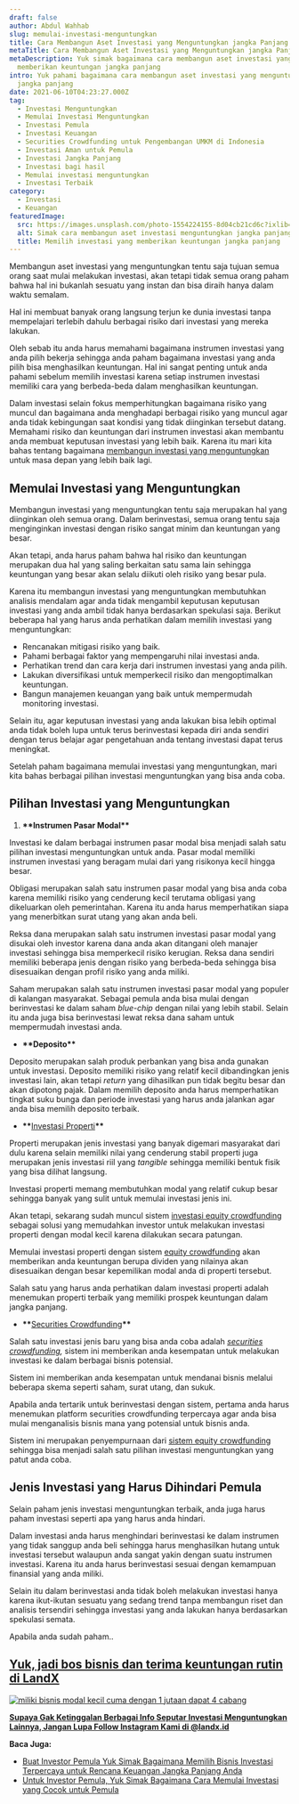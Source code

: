 ```yaml
---
draft: false
author: Abdul Wahhab
slug: memulai-investasi-menguntungkan
title: Cara Membangun Aset Investasi yang Menguntungkan jangka Panjang
metaTitle: Cara Membangun Aset Investasi yang Menguntungkan jangka Panjang
metaDescription: Yuk simak bagaimana cara membangun aset investasi yang bisa
  memberikan keuntungan jangka panjang
intro: Yuk pahami bagaimana cara membangun aset investasi yang menguntungkan
  jangka panjang
date: 2021-06-10T04:23:27.000Z
tag:
  - Investasi Menguntungkan
  - Memulai Investasi Menguntungkan
  - Investasi Pemula
  - Investasi Keuangan
  - Securities Crowdfunding untuk Pengembangan UMKM di Indonesia
  - Investasi Aman untuk Pemula
  - Investasi Jangka Panjang
  - Investasi bagi hasil
  - Memulai investasi menguntungkan
  - Investasi Terbaik
category:
  - Investasi
  - Keuangan
featuredImage:
  src: https://images.unsplash.com/photo-1554224155-8d04cb21cd6c?ixlib=rb-1.2.1&ixid=MnwxMjA3fDB8MHxwaG90by1wYWdlfHx8fGVufDB8fHx8&auto=format&fit=crop&w=870&q=80
  alt: Simak cara membangun aset investasi menguntungkan jangka panjang
  title: Memilih investasi yang memberikan keuntungan jangka panjang
---
```

Membangun aset investasi yang menguntungkan tentu saja tujuan semua orang saat mulai melakukan investasi, akan tetapi tidak semua orang paham bahwa hal ini bukanlah sesuatu yang instan dan bisa diraih hanya dalam waktu semalam.

Hal ini membuat banyak orang langsung terjun ke dunia investasi tanpa mempelajari terlebih dahulu berbagai risiko dari investasi yang mereka lakukan.

Oleh sebab itu anda harus memahami bagaimana instrumen investasi yang anda pilih bekerja sehingga anda paham bagaimana investasi yang anda pilih bisa menghasilkan keuntungan. Hal ini sangat penting untuk anda pahami sebelum memilih investasi karena setiap instrumen investasi memiliki cara yang berbeda-beda dalam menghasilkan keuntungan.

Dalam investasi selain fokus memperhitungkan bagaimana risiko yang muncul dan bagaimana anda menghadapi berbagai risiko yang muncul agar anda tidak kebingungan saat kondisi yang tidak diinginkan tersebut datang. Memahami risiko dan keuntungan dari instrumen investasi akan membantu anda membuat keputusan investasi yang lebih baik. Karena itu mari kita bahas tentang bagaimana [membangun investasi yang menguntungkan](https://landx.id/) untuk masa depan yang lebih baik lagi.

## Memulai Investasi yang Menguntungkan

Membangun investasi yang menguntungkan tentu saja merupakan hal yang diinginkan oleh semua orang. Dalam berinvestasi, semua orang tentu saja menginginkan investasi dengan risiko sangat minim dan keuntungan  yang besar.

Akan tetapi, anda harus paham bahwa hal risiko dan keuntungan merupakan dua hal yang saling berkaitan satu sama lain sehingga keuntungan yang besar akan selalu diikuti oleh risiko yang besar pula.

Karena itu membangun investasi yang menguntungkan membutuhkan analisis mendalam agar anda tidak mengambil keputusan keputusan investasi yang anda ambil tidak hanya berdasarkan spekulasi saja. Berikut beberapa hal yang harus anda perhatikan dalam memilih investasi yang menguntungkan:

* Rencanakan mitigasi risiko yang baik.
* Pahami berbagai faktor yang mempengaruhi nilai investasi anda.
* Perhatikan trend dan cara kerja dari instrumen investasi yang anda pilih.
* Lakukan diversifikasi untuk memperkecil risiko dan mengoptimalkan keuntungan.
* Bangun manajemen keuangan yang baik untuk mempermudah monitoring investasi.

Selain itu, agar keputusan investasi yang anda lakukan bisa lebih optimal anda tidak boleh lupa untuk terus berinvestasi kepada diri anda sendiri dengan terus belajar agar pengetahuan anda tentang investasi dapat terus meningkat.

Setelah paham bagaimana memulai investasi yang menguntungkan, mari kita bahas berbagai pilihan investasi menguntungkan yang bisa anda coba.

## Pilihan Investasi yang Menguntungkan

1. **\*\***Instrumen Pasar Modal**\*\***

Investasi ke dalam berbagai instrumen pasar modal bisa menjadi salah satu pilihan investasi menguntungkan untuk anda. Pasar modal memiliki instrumen investasi yang beragam mulai dari yang risikonya kecil hingga besar.

Obligasi merupakan salah satu instrumen pasar modal yang bisa anda coba karena memiliki risiko yang cenderung kecil terutama obligasi yang dikeluarkan oleh pemerintahan. Karena itu anda harus memperhatikan siapa yang menerbitkan surat utang yang akan anda beli.

Reksa dana merupakan salah satu instrumen investasi pasar modal yang disukai oleh investor karena dana anda akan ditangani oleh manajer investasi sehingga bisa memperkecil risiko kerugian. Reksa dana sendiri memiliki beberapa jenis dengan risiko yang berbeda-beda sehingga bisa disesuaikan dengan profil risiko yang anda miliki.

Saham merupakan salah satu instrumen investasi pasar modal yang populer di kalangan masyarakat. Sebagai pemula anda bisa mulai dengan berinvestasi ke dalam saham *blue-chip* dengan nilai yang lebih stabil. Selain itu anda juga bisa berinvestasi lewat reksa dana saham untuk mempermudah investasi anda.

* **\*\***Deposito**\*\***

Deposito merupakan salah produk perbankan yang bisa anda gunakan untuk investasi. Deposito memiliki risiko yang relatif kecil dibandingkan jenis investasi lain, akan tetapi *return* yang dihasilkan pun tidak begitu besar dan akan dipotong pajak. Dalam memilih deposito anda harus memperhatikan tingkat suku bunga dan periode investasi yang harus anda jalankan agar anda bisa memilih deposito terbaik.

* **\*\***[Investasi Properti](https://landx.id/)**\*\***

Properti merupakan jenis investasi yang banyak digemari masyarakat dari dulu karena selain memiliki nilai yang cenderung stabil properti juga merupakan jenis investasi riil yang *tangible* sehingga memiliki bentuk fisik yang bisa dilihat langsung.

Investasi properti memang membutuhkan modal yang relatif cukup besar sehingga banyak yang sulit untuk memulai investasi jenis ini.

Akan tetapi, sekarang sudah muncul sistem [investasi equity crowdfunding](https://landx.id/) sebagai solusi yang memudahkan investor untuk melakukan investasi properti dengan modal kecil karena dilakukan secara patungan.

Memulai investasi properti dengan sistem [equity crowdfunding](https://landx.id/) akan memberikan anda keuntungan berupa dividen yang nilainya akan disesuaikan dengan besar kepemilikan modal anda di properti tersebut.

Salah satu yang harus anda perhatikan dalam investasi properti adalah menemukan properti terbaik yang memiliki prospek keuntungan dalam jangka panjang.

* **\*\***[Securities Crowdfunding](https://landx.id/)**\*\***

Salah satu investasi jenis baru yang bisa anda coba adalah *[securities crowdfunding](https://landx.id/),* sistem ini memberikan anda kesempatan untuk melakukan investasi ke dalam berbagai bisnis potensial.

Sistem ini memberikan anda kesempatan untuk mendanai bisnis melalui beberapa skema seperti saham, surat utang, dan sukuk.

Apabila anda tertarik untuk berinvestasi dengan sistem, pertama anda harus menemukan platform securities crowdfunding terpercaya agar anda bisa mulai menganalisis bisnis mana yang potensial untuk bisnis anda.

Sistem ini merupakan penyempurnaan dari [sistem equity crowdfunding](https://landx.id/) sehingga bisa menjadi salah satu pilihan investasi menguntungkan yang patut anda coba.

## Jenis Investasi yang Harus Dihindari Pemula

Selain paham jenis investasi menguntungkan terbaik, anda juga harus paham investasi seperti apa yang harus anda hindari.

Dalam investasi anda harus menghindari berinvestasi ke dalam instrumen yang tidak sanggup anda beli sehingga harus menghasilkan hutang untuk investasi tersebut walaupun anda sangat yakin dengan suatu instrumen investasi. Karena itu anda harus berinvestasi sesuai dengan kemampuan finansial yang anda miliki.

Selain itu dalam berinvestasi anda tidak boleh melakukan investasi hanya karena ikut-ikutan sesuatu yang sedang trend tanpa membangun riset dan analisis tersendiri sehingga investasi yang anda lakukan hanya berdasarkan spekulasi semata.

Apabila anda sudah paham..

## [Yuk, jadi bos bisnis dan terima keuntungan rutin di LandX](https://landx.id/project/?utm_source=Blog&utm_medium=organic+keyword&utm_campaign=blog&utm_id=Blog)

[![miliki bisnis modal kecil cuma dengan 1 jutaan dapat 4 cabang ](https://accountgram-production.sfo2.cdn.digitaloceanspaces.com/landx_ghost/2021/11/jadi-owner-bisnis-hanya-1-jutaan-dengan-cuan-yang-sangat-menjanjikan.png)](https://landx.id/project/?utm_source=Blog&utm_medium=organic+keyword&utm_campaign=blog&utm_id=Blog)

**[Supaya Gak Ketinggalan Berbagai Info Seputar Investasi Menguntungkan Lainnya, Jangan Lupa Follow Instagram Kami di @landx.id](https://instagram.com/landx.id?utm_medium=copy_link)**

**Baca Juga:**

* [Buat Investor Pemula Yuk Simak Bagaimana Memilih Bisnis Investasi Terpercaya untuk Rencana Keuangan Jangka Panjang Anda](https://landx.id/blog/buat-investor-pemula-yuk-simak-bagaimana-memilih-bisnis-investasi-terpercaya-untuk-rencana-keuangan-jangka-panjang-anda/)
* [Untuk Investor Pemula, Yuk Simak Bagaimana Cara Memulai Investasi yang Cocok untuk Pemula](https://landx.id/blog/investasi-yang-cocok-untuk-pemula/)